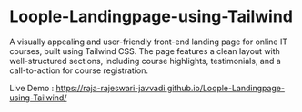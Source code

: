 # Loople-Landingpage-using-Tailwind
A visually appealing and user-friendly front-end landing page for online IT courses, built using Tailwind CSS. The page features a clean layout with well-structured sections, including course highlights, testimonials, and a call-to-action for course registration. 

Live Demo :  https://raja-rajeswari-javvadi.github.io/Loople-Landingpage-using-Tailwind/
